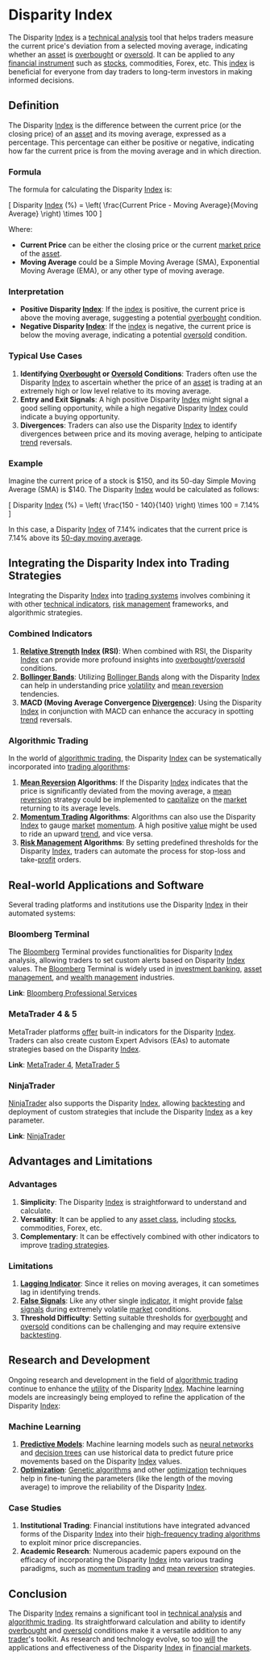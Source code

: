# Disparity Index

The Disparity [Index](../i/index_instrument.md) is a [technical analysis](../t/technical_analysis.md) tool that helps traders measure the current price's deviation from a selected moving average, indicating whether an [asset](../a/asset.md) is [overbought](../o/overbought.md) or [oversold](../o/oversold.md). It can be applied to any [financial instrument](../f/financial_instrument.md) such as [stocks](../s/stock.md), commodities, Forex, etc. This [index](../i/index_instrument.md) is beneficial for everyone from day traders to long-term investors in making informed decisions.

## Definition

The Disparity [Index](../i/index_instrument.md) is the difference between the current price (or the closing price) of an [asset](../a/asset.md) and its moving average, expressed as a percentage. This percentage can either be positive or negative, indicating how far the current price is from the moving average and in which direction.

### Formula

The formula for calculating the Disparity [Index](../i/index_instrument.md) is:

\[ 
Disparity [Index](../i/index_instrument.md) (\%) = \left( \frac{Current Price - Moving Average}{Moving Average} \right) \times 100 
\]

Where:
- **Current Price** can be either the closing price or the current [market price](../m/market_price.md) of the [asset](../a/asset.md).
- **Moving Average** could be a Simple Moving Average (SMA), Exponential Moving Average (EMA), or any other type of moving average.

### Interpretation

- **Positive Disparity [Index](../i/index_instrument.md)**: If the [index](../i/index_instrument.md) is positive, the current price is above the moving average, suggesting a potential [overbought](../o/overbought.md) condition.
- **Negative Disparity [Index](../i/index_instrument.md)**: If the [index](../i/index_instrument.md) is negative, the current price is below the moving average, indicating a potential [oversold](../o/oversold.md) condition.

### Typical Use Cases

1. **Identifying [Overbought](../o/overbought.md) or [Oversold](../o/oversold.md) Conditions**: Traders often use the Disparity [Index](../i/index_instrument.md) to ascertain whether the price of an [asset](../a/asset.md) is trading at an extremely high or low level relative to its moving average.
2. **Entry and Exit Signals**: A high positive Disparity [Index](../i/index_instrument.md) might signal a good selling opportunity, while a high negative Disparity [Index](../i/index_instrument.md) could indicate a buying opportunity.
3. **Divergences**: Traders can also use the Disparity [Index](../i/index_instrument.md) to identify divergences between price and its moving average, helping to anticipate [trend](../t/trend.md) reversals.

### Example

Imagine the current price of a stock is $150, and its 50-day Simple Moving Average (SMA) is $140. The Disparity [Index](../i/index_instrument.md) would be calculated as follows:

\[ 
Disparity [Index](../i/index_instrument.md) (\%) = \left( \frac{150 - 140}{140} \right) \times 100 = 7.14\%
\]

In this case, a Disparity [Index](../i/index_instrument.md) of 7.14% indicates that the current price is 7.14% above its [50-day moving average](../1/50-day_moving_average.md).

## Integrating the Disparity Index into Trading Strategies

Integrating the Disparity [Index](../i/index_instrument.md) into [trading systems](../t/trading_systems.md) involves combining it with other [technical indicators](../t/technical_indicators.md), [risk management](../r/risk_management.md) frameworks, and algorithmic strategies.

### Combined Indicators

1. **[Relative Strength](../r/relative_strength.md) [Index](../i/index_instrument.md) (RSI)**: When combined with RSI, the Disparity [Index](../i/index_instrument.md) can provide more profound insights into [overbought](../o/overbought.md)/[oversold](../o/oversold.md) conditions.
2. **[Bollinger Bands](../b/bollinger_bands.md)**: Utilizing [Bollinger Bands](../b/bollinger_bands.md) along with the Disparity [Index](../i/index_instrument.md) can help in understanding price [volatility](../v/volatility.md) and [mean reversion](../m/mean_reversion.md) tendencies.
3. **MACD (Moving Average Convergence [Divergence](../d/divergence.md))**: Using the Disparity [Index](../i/index_instrument.md) in conjunction with MACD can enhance the accuracy in spotting [trend](../t/trend.md) reversals.

### Algorithmic Trading

In the world of [algorithmic trading](../a/algorithmic_trading.md), the Disparity [Index](../i/index_instrument.md) can be systematically incorporated into [trading algorithms](../t/trading_algorithms.md):

1. **[Mean Reversion](../m/mean_reversion.md) Algorithms**: If the Disparity [Index](../i/index_instrument.md) indicates that the price is significantly deviated from the moving average, a [mean reversion](../m/mean_reversion.md) strategy could be implemented to [capitalize](../c/capitalize.md) on the [market](../m/market.md) returning to its average levels.
2. **[Momentum Trading](../m/momentum_trading.md) Algorithms**: Algorithms can also use the Disparity [Index](../i/index_instrument.md) to gauge [market](../m/market.md) [momentum](../m/momentum.md). A high positive [value](../v/value.md) might be used to ride an upward [trend](../t/trend.md), and vice versa.
3. **[Risk Management](../r/risk_management.md) Algorithms**: By setting predefined thresholds for the Disparity [Index](../i/index_instrument.md), traders can automate the process for stop-loss and take-[profit](../p/profit.md) orders.

## Real-world Applications and Software

Several trading platforms and institutions use the Disparity [Index](../i/index_instrument.md) in their automated systems:

### Bloomberg Terminal

The [Bloomberg](../b/bloomberg.md) Terminal provides functionalities for Disparity [Index](../i/index_instrument.md) analysis, allowing traders to set custom alerts based on Disparity [Index](../i/index_instrument.md) values. The [Bloomberg](../b/bloomberg.md) Terminal is widely used in [investment banking](../i/investment_banking.md), [asset management](../a/asset_management.md), and [wealth management](../w/wealth_management.md) industries.

**Link**: [Bloomberg Professional Services](https://www.bloomberg.com/professional/solution/bloomberg-terminal/)

### MetaTrader 4 & 5

MetaTrader platforms [offer](../o/offer.md) built-in indicators for the Disparity [Index](../i/index_instrument.md). Traders can also create custom Expert Advisors (EAs) to automate strategies based on the Disparity [Index](../i/index_instrument.md).

**Link**: [MetaTrader 4](https://www.metatrader4.com), [MetaTrader 5](https://www.metatrader5.com)

### NinjaTrader

[NinjaTrader](../n/ninjatrader.md) also supports the Disparity [Index](../i/index_instrument.md), allowing [backtesting](../b/backtesting.md) and deployment of custom strategies that include the Disparity [Index](../i/index_instrument.md) as a key parameter.

**Link**: [NinjaTrader](https://ninjatrader.com)

## Advantages and Limitations

### Advantages

1. **Simplicity**: The Disparity [Index](../i/index_instrument.md) is straightforward to understand and calculate.
2. **Versatility**: It can be applied to any [asset class](../a/asset_class.md), including [stocks](../s/stock.md), commodities, Forex, etc.
3. **Complementary**: It can be effectively combined with other indicators to improve [trading strategies](../t/trading_strategies.md).

### Limitations

1. **[Lagging Indicator](../l/lagging_indicator.md)**: Since it relies on moving averages, it can sometimes lag in identifying trends.
2. **[False Signals](../f/false_signals_in_trading.md)**: Like any other single [indicator](../i/indicator.md), it might provide [false signals](../f/false_signals_in_trading.md) during extremely volatile [market](../m/market.md) conditions.
3. **Threshold Difficulty**: Setting suitable thresholds for [overbought](../o/overbought.md) and [oversold](../o/oversold.md) conditions can be challenging and may require extensive [backtesting](../b/backtesting.md).

## Research and Development

Ongoing research and development in the field of [algorithmic trading](../a/algorithmic_trading.md) continue to enhance the [utility](../u/utility.md) of the Disparity [Index](../i/index_instrument.md). Machine learning models are increasingly being employed to refine the application of the Disparity [Index](../i/index_instrument.md):

### Machine Learning

1. **[Predictive Models](../p/predictive_models_in_trading.md)**: Machine learning models such as [neural networks](../n/neural_networks_in_trading.md) and [decision trees](../d/decision_trees.md) can use historical data to predict future price movements based on the Disparity [Index](../i/index_instrument.md) values.
2. **[Optimization](../o/optimization.md)**: [Genetic algorithms](../g/genetic_algorithms_in_trading.md) and other [optimization](../o/optimization.md) techniques help in fine-tuning the parameters (like the length of the moving average) to improve the reliability of the Disparity [Index](../i/index_instrument.md).

### Case Studies

1. **Institutional Trading**: Financial institutions have integrated advanced forms of the Disparity [Index](../i/index_instrument.md) into their [high-frequency trading algorithms](../h/high-frequency_trading_algorithms.md) to exploit minor price discrepancies.
2. **Academic Research**: Numerous academic papers expound on the efficacy of incorporating the Disparity [Index](../i/index_instrument.md) into various trading paradigms, such as [momentum trading](../m/momentum_trading.md) and [mean reversion](../m/mean_reversion.md) strategies.

## Conclusion

The Disparity [Index](../i/index_instrument.md) remains a significant tool in [technical analysis](../t/technical_analysis.md) and [algorithmic trading](../a/algorithmic_trading.md). Its straightforward calculation and ability to identify [overbought](../o/overbought.md) and [oversold](../o/oversold.md) conditions make it a versatile addition to any [trader](../t/trader.md)'s toolkit. As research and technology evolve, so too [will](../w/will.md) the applications and effectiveness of the Disparity [Index](../i/index_instrument.md) in [financial markets](../f/financial_market.md).
